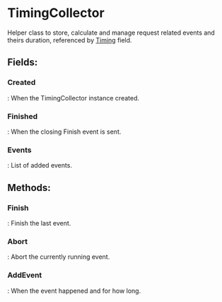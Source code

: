 # TimingCollector

Helper class to store, calculate and manage request related events and theirs duration, referenced by [Timing](../HTTP/HTTPRequest.md#timing) field. 

## **Fields**:
### **Created**
: When the TimingCollector instance created. 
### **Finished**
: When the closing Finish event is sent. 
### **Events**
: List of added events. 
## **Methods**:

### **Finish**
: Finish the last event. 

### **Abort**
: Abort the currently running event. 

### **AddEvent**
: When the event happened and for how long. 
